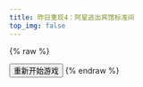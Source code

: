 ```yaml
---
title: 昨日重现4：阿星逃出宾馆标准间
top_img: false
---
```

{% raw %}
<div id="gameplayer"></div>
<script>
function loadgame() {
    document.getElementById("gameplayer").innerHTML='<embed width="640" height="480" src="esc4-e.swf" type="application/x-shockwave-flash"></embed>';
}
loadgame()
</script>
<button id="loadgame" class="btn-beautify block orange larger" onclick="loadgame()">重新开始游戏</button>
{% endraw %}